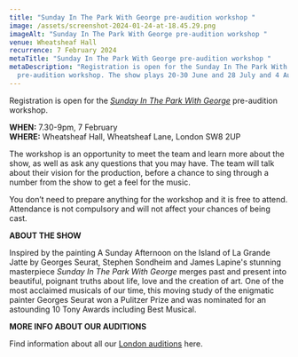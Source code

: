 ```yaml
---
title: "Sunday In The Park With George pre-audition workshop "
image: /assets/screenshot-2024-01-24-at-18.45.29.png
imageAlt: "Sunday In The Park With George pre-audition workshop "
venue: Wheatsheaf Hall
recurrence: 7 February 2024
metaTitle: "Sunday In The Park With George pre-audition workshop "
metaDescription: "Registration is open for the Sunday In The Park With George
  pre-audition workshop. The show plays 20-30 June and 28 July and 4 August. "
---
```

Registration is open for the *[Sunday In The Park With George](https://www.sedos.co.uk/shows/2024-sunday-in-the-park-with-george)* pre-audition workshop.

**WHEN:** 7.30-9pm, 7 February\
**WHERE:** Wheatsheaf Hall, Wheatsheaf Lane, London SW8 2UP

The workshop is an opportunity to meet the team and learn more about the show, as well as ask any questions that you may have. The team will talk about their vision for the production, before a chance to sing through a number from the show to get a feel for the music. 

You don’t need to prepare anything for the workshop and it is free to attend. Attendance is not compulsory and will not affect your chances of being cast.

**ABOUT THE SHOW**

Inspired by the painting A Sunday Afternoon on the Island of La Grande Jatte by Georges Seurat, Stephen Sondheim and James Lapine's stunning masterpiece *Sunday In The Park With George* merges past and present into beautiful, poignant truths about life, love and the creation of art. One of the most acclaimed musicals of our time, this moving study of the enigmatic painter Georges Seurat won a Pulitzer Prize and was nominated for an astounding 10 Tony Awards including Best Musical.

**MORE INFO ABOUT OUR AUDITIONS**

Find information about all our [London auditions](https://www.sedos.co.uk/get-involved) here.